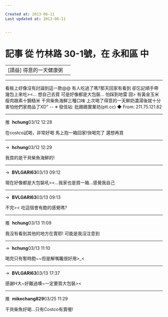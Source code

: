 ```yaml
---

Created at: 2013-06-11
Last updated at: 2013-06-11


---
```


# 記事 從 竹林路 30-1號，在 永和區 中


|     |     |
| --- | --- |
| \[請益\] 得意的一天健康粥 |     |

* * *

看板上好像沒有討論到這一款@@
有人吃過了嗎?那天回家有看到 卻忘記順手帶幾包上來吃><...
想自己去買 可是好像都是大包裝...
怕踩到地雷 囧>
有黃金玉米瘦肉跟素十錦糙米 干貝柴魚海鮮三種口味
上次喝了得意的一天鮮奶濃湯後就十分害怕他們家商品了XD"
\--
※ 發信站: 批踢踢實業坊(ptt.cc)
◆ From: 211.75.121.82

* * *

推  **hchung**03/12 12:28

在costco試喝，非常好喝 馬上抱一箱回家!快喝完了 還想再買

* * *

→  **hchung**03/12 12:29

我買的是干貝柴魚海鮮的!

* * *

→  **BVLGARI63**03/13 09:12

現在好像都是大包裝吼><...我家也是買一箱...感覺我自己

* * *

→  **BVLGARI63**03/13 09:13

不完>< 吃這個會有飽的感覺嗎?

* * *

推  **hchung**03/13 11:09

我沒有看到其他的地方在賣耶! 可能是我沒注意到

* * *

→  **hchung**03/13 11:10

喝完只有暫時飽~~但是解嘴饞很好用>\_<

* * *

→  **BVLGARI63**03/13 17:37

感謝H大~好難過噢~一定要買大包裝><

* * *

推  **mikechang829**03/25 11:29

干貝柴魚好喝...只有Costco有賣喔!

